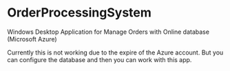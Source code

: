 # OrderProcessingSystem
Windows Desktop Application for Manage Orders with Online database (Microsoft Azure)

Currently this is not working due to the expire of the Azure account.
But you can configure the database and then you can work with this app.

